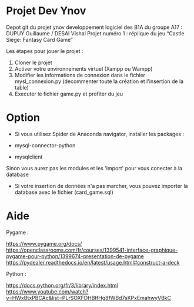 # Projet Dev Ynov

Depot git du projet ynov developpement logiciel des B1A du groupe A17 : DUPUY Guillaume / DESAI Vishal
Projet numéro 1 : réplique du jeu “Castle Siege: Fantasy Card Game” 

Les étapes pour jouer le projet :

1. Cloner le projet 
2. Activer votre environnements virtuel (Xampp ou Wampp)
3. Modifier les informations de connexion dans le fichier mysl_connexion.py (decommenter toute la création et l'insertion de la table)
4. Executer le fichier game.py et profiter du jeu


# Option
- Si vous utilisez Spider de Anaconda navigator, installer les packages :

 - mysql-connector-python
 - mysqlclient

Sinon vous aurez pas les modules et les 'import' pour vous conecter à la database

- Si votre insertion de données n'a pas marcher, vous pouvez importer la database avec le fichier (card_game.sql)

# Aide
 
Pygame : 

https://www.pygame.org/docs/
https://openclassrooms.com/fr/courses/1399541-interface-graphique-pygame-pour-python/1399674-presentation-de-pygame
https://pydealer.readthedocs.io/en/latest/usage.html#construct-a-deck

Python : 

https://docs.python.org/fr/3/library/index.html
https://www.youtube.com/watch?v=HWxBtxPBCAc&list=PLrSOXFDHBtfHg8fWBd7sKPxEmahwyVBkC
